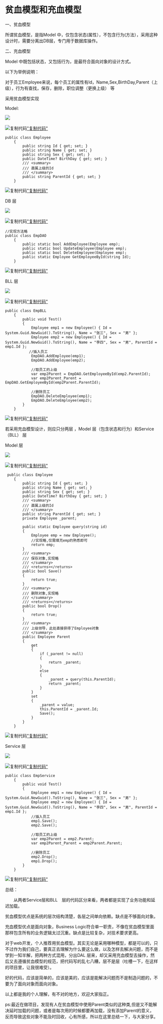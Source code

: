 # 贫血模型和充血模型

一、贫血模型

所谓贫血模型，是指Model 中，仅包含状态(属性），不包含行为(方法），采用这种设计时，需要分离出DB层，专门用于数据库操作。

二、充血模型

Model 中既包括状态，又包括行为，是最符合面向对象的设计方式。

以下为举例说明：

对于员工Employee来说，每个员工的属性有Id，Name,Sex,BirthDay,Parent（上级），行为有查找，保存，删除，职位调整（更换上级） 等

采用贫血模型实现

Model:

![](0.9682788500767743-20220831222954-rk1qms4.png)​

![复制代码](0.9542770663895819-20220831222954-kczo62t.png)[&quot;复制代码&quot;]("复制代码")

```
public class Employee
    {
        public string Id { get; set; }
        public string Name { get; set; }
        public string Sex { get; set; }
        public DateTime? BirthDay { get; set; }
        /// <summary>
        /// 直属上级的Id
        /// </summary>
        public string ParentId { get; set; }
    }
```

![复制代码](0.25533258000758696-20220831222954-qg3qrli.png)[&quot;复制代码&quot;]("复制代码")

DB 层

![](0.5685032134397621-20220831222954-lhgg672.png)​

![复制代码](0.2653014615896747-20220831222954-4698psd.png)[&quot;复制代码&quot;]("复制代码")

```
//实现方法略  
public class EmpDAO
    {
        public static bool AddEmployee(Employee emp);
        public static bool UpdateEmployee(Employee emp);
        public static bool DeleteEmployee(Employee emp);
        public static Employee GetEmployeeById(string Id);
    }
```

![复制代码](0.5768303640089796-20220831222954-d5m0psu.png)[&quot;复制代码&quot;]("复制代码")

BLL 层

![](0.22110929140690216-20220831222954-ctu25p6.png)​

![复制代码](0.348843847270609-20220831222954-wjg3rd5.png)[&quot;复制代码&quot;]("复制代码")

```
public class EmpBLL
    {
        public void Test()
        {
            Employee emp1 = new Employee() { Id = System.Guid.NewGuid().ToString(), Name = "张三", Sex = "男" };
            Employee emp2 = new Employee() { Id = System.Guid.NewGuid().ToString(), Name = "李四", Sex = "男", ParentId = emp1.Id };
           //插入员工
            EmpDAO.AddEmployee(emp1);
            EmpDAO.AddEmployee(emp2);

            //取员工的上级
            var emp2Parent = EmpDAO.GetEmployeeById(emp2.ParentId);
            var emp2Parent_Parent = EmpDAO.GetEmployeeById(emp2Parent.ParentId);

            //删除员工
            EmpDAO.DeleteEmployee(emp1);
            EmpDAO.DeleteEmployee(emp2);
        }
    }
```

![复制代码](0.9488329512689948-20220831222954-9fa61lh.png)[&quot;复制代码&quot;]("复制代码")

若采用充血模型设计，则应只分两层 ，Model 层（包含状态和行为）和Service（BLL） 层

Model 层

![](0.2989205058344826-20220831222954-ovtdiie.png)​

![复制代码](0.7121729744118739-20220831222954-85vrqv2.png)[&quot;复制代码&quot;]("复制代码")

```
 public class Employee
    {
        public string Id { get; set; }
        public string Name { get; set; }
        public string Sex { get; set; }
        public DateTime? BirthDay { get; set; }
        /// <summary>
        /// 直属上级的Id
        /// </summary>
        public string ParentId { get; set; }
        private Employee _parent;

        public static Employee query(string id)
        {
            Employee emp = new Employee();
            //实现略,仅需填充emp的熟悉即可
            return emp;
        }
        /// <summary>
        /// 保存对象,实现略
        /// </summary>
        /// <returns></returns>
        public bool Save()
        {
            return true;
        }
        /// <summary>
        /// 删除对象,实现略
        /// </summary>
        /// <returns></returns>
        public bool Drop()
        {
            return true;
        }
        /// <summary>
        /// 上级领导，此处直接获得了Employee对象
        /// </summary>
        public Employee Parent
        {
            get
            {
                if (_parent != null)
                {
                    return _parent;
                }
                else
                {
                    _parent = query(this.ParentId);
                    return _parent;
                }
            }
            set
            {
                _parent = value;
                this.ParentId = _parent.Id;
                Save();
            }
        }
    }
```

![复制代码](0.4650445382160826-20220831222954-w9heq25.png)[&quot;复制代码&quot;]("复制代码")

Service 层

![](0.7838806684763777-20220831222954-20a170m.png)​

![复制代码](0.3709232173805348-20220831222954-tn5i18d.png)[&quot;复制代码&quot;]("复制代码")

```
public class EmpService
    {
        public void Test()
        {
            Employee emp1 = new Employee() { Id = System.Guid.NewGuid().ToString(), Name = "张三", Sex = "男" };
            Employee emp2 = new Employee() { Id = System.Guid.NewGuid().ToString(), Name = "李四", Sex = "男", ParentId = emp1.Id };
            //插入员工
            emp1.Save();
            emp2.Save();

            //取员工的上级
            var emp2Parent = emp2.Parent;
            var emp2Parent_Parent = emp2Parent.Parent;

            //删除员工
            emp2.Drop();
            emp1.Drop();
        }
    }
```

![复制代码](0.21928552877260965-20220831222954-lwh7bp4.png)[&quot;复制代码&quot;]("复制代码")

总结：

　　从两者Service层和BLL　层的代码区分来看，两者都是实现了业务功能和延迟加载。

贫血模型优点是系统的层次结构清楚，各层之间单向依赖。缺点是不够面向对象。

充血模型优点是面向对象，Business Logic符合单一职责，不像在贫血模型里面那样包含所有的业务逻辑太过沉重。缺点是比较复杂，对技术要求更高。

对于web开发，个人推荐用贫血模型。其实无论是采用哪种模型，都是可以的，只不过作为我们自己，要真正去理解为什么要这么做，以及怎样去解决问题，而不是学到一知半解，把两种方式混用，分出DAL 层来，却又采用充血模型去操作，然后又去遵循贫血模型的规范，把代码写的乱七八糟，层不是层（吐槽一下，在这样的项目里，让我很难受）。

好的代码，应该是简单的，应该是美的，应该是能解决问题而不是制造问题的，不要为了面向对象而面向对象。

以上都是我的个人理解，有不对的地方，欢迎大家指正。

ps:最近在做项目，发现有人在贫血模型中使用Parent类似的这种类,但是又不能解决延时加载的问题，或者是每次用的时候都要再加载，没有添加Parent的意义，反而导致这些对象不能及时回收，心有所感，所以在这里总结一下，与大家分享。
